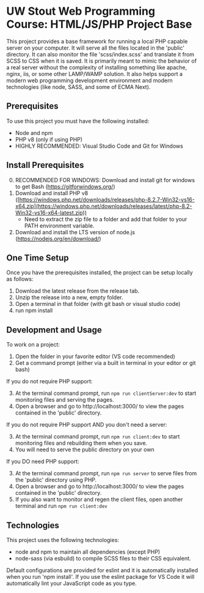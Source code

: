 UW Stout Web Programming Course: HTML/JS/PHP Project Base
=========================================================
This project provides a base framework for running a local PHP capable server on your computer.  It will serve all the files located in the 'public' directory.  It can also monitor the file 'scss/index.scss' and translate it from SCSS to CSS when it is saved.  It is primarily meant to mimic the behavior of a real server without the complexity of installing something like apache, nginx, iis, or some other LAMP/WAMP solution.  It also helps support a modern web programming development environment and modern technologies (like node, SASS, and some of ECMA Next).

Prerequisites
-------------
To use this project you must have the following installed:
- Node and npm
- PHP v8 (only if using PHP)
- HIGHLY RECOMMENDED: Visual Studio Code and Git for Windows

Install Prerequisites
---------------------
0. RECOMMENDED FOR WINDOWS: Download and install git for windows to get Bash (https://gitforwindows.org/)
1. Download and install PHP v8 ([https://windows.php.net/downloads/releases/php-8.2.7-Win32-vs16-x64.zip](https://windows.php.net/downloads/releases/latest/php-8.2-Win32-vs16-x64-latest.zip))
    - Need to extract the zip file to a folder and add that folder to your PATH environment variable.
3. Download and install the LTS version of node.js (https://nodejs.org/en/download/)

One Time Setup
--------------
Once you have the prerequisites installed, the project can be setup locally as follows:
1. Download the latest release from the release tab.
2. Unzip the release into a new, empty folder.
2. Open a terminal in that folder (with git bash or visual studio code)
3. run npm install

Development and Usage
---------------------
To work on a project:
1. Open the folder in your favorite editor (VS code recommended)
2. Get a command prompt (either via a built in terminal in your editor or git bash)

If you do not require PHP support:

3. At the terminal command prompt, run `npm run clientServer:dev` to start monitoring files and serving the pages.
4. Open a browser and go to http://localhost:3000/ to view the pages contained in the 'public' directory.

If you do not require PHP support AND you don't need a server:

3. At the terminal command prompt, run `npm run client:dev` to start monitoring files and rebuilding them when you save.
4. You will need to serve the public directory on your own

If you DO need PHP support:

3. At the terminal command prompt, run `npm run server` to serve files from the 'public' directory using PHP.
4. Open a browser and go to http://localhost:3000/ to view the pages contained in the 'public' directory.
5. If you also want to monitor and regen the client files, open another terminal and run `npm run client:dev`

Technologies
------------
This project uses the following technologies:
- node and npm to maintain all dependencies (except PHP)
- node-sass (via esbuild) to compile SCSS files to their CSS equivalent.

Default configurations are provided for eslint and it is automatically installed when you run 'npm install'. If you use the eslint package for VS Code it will automatically lint your JavaScript code as you type.

